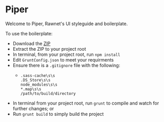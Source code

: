 # Piper
Welcome to Piper, Rawnet's UI styleguide and boilerplate.

To use the boilerplate: 
- Download the [ZIP](https://github.com/dahliacreative/piper/zipball/master)
- Extract the ZIP to your project root
- In terminal, from your project root, run `npm install`
- Edit `GruntConfig.json` to meet your requirments
- Ensure there is a `.gitignore` file with the following:
    -   ```
        .sass-cache\s\s
        .DS_Store\s\s
        node_modules\s\s
        *.map\s\s
        /path/to/build/directory
        ```
- In terminal from your project root, run `grunt` to compile and watch for further changes; or
- Run `grunt build` to simply build the project
